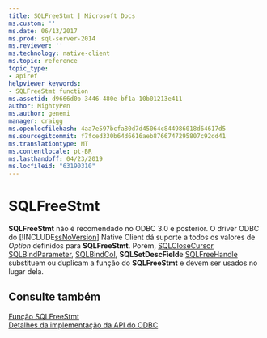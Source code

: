 ```yaml
---
title: SQLFreeStmt | Microsoft Docs
ms.custom: ''
ms.date: 06/13/2017
ms.prod: sql-server-2014
ms.reviewer: ''
ms.technology: native-client
ms.topic: reference
topic_type:
- apiref
helpviewer_keywords:
- SQLFreeStmt function
ms.assetid: d9666d0b-3446-480e-bf1a-10b01213e411
author: MightyPen
ms.author: genemi
manager: craigg
ms.openlocfilehash: 4aa7e597bcfa80d7d45064c844986018d64617d5
ms.sourcegitcommit: f7fced330b64d6616aeb8766747295807c92dd41
ms.translationtype: MT
ms.contentlocale: pt-BR
ms.lasthandoff: 04/23/2019
ms.locfileid: "63190310"
---
```

# <a name="sqlfreestmt"></a>SQLFreeStmt
  **SQLFreeStmt** não é recomendado no ODBC 3.0 e posterior. O driver ODBC do [!INCLUDE[ssNoVersion](../../includes/ssnoversion-md.md)] Native Client dá suporte a todos os valores de *Option* definidos para **SQLFreeStmt**. Porém, [SQLCloseCursor](sqlclosecursor.md), [SQLBindParameter](sqlbindparameter.md), [SQLBindCol](sqlbindcol.md), **SQLSetDescField**e [SQLFreeHandle](sqlfreehandle.md) substituem ou duplicam a função do **SQLFreeStmt** e devem ser usados no lugar dela.  
  
## <a name="see-also"></a>Consulte também  
 [Função SQLFreeStmt](https://go.microsoft.com/fwlink/?LinkId=59346)   
 [Detalhes da implementação da API do ODBC](odbc-api-implementation-details.md)  
  
  
